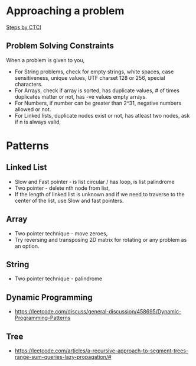# Approaching a problem
[Steps by CTCI](http://www.crackingthecodinginterview.com/uploads/6/5/2/8/6528028/cracking_the_coding_skills_-_v6.pdf)

## Problem Solving Constraints
When a problem is given to you,
* For String problems, check for empty strings, white spaces, case sensitiveness, unique values, UTF charset 128 or 256, special characters.
* For Arrays, check if array is sorted, has duplicate values, # of times duplicates matter or not, has -ve values empty arrays.
* For Numbers, if number can be greater than 2^31, negative numbers allowed or not.
* For Linked lists, duplicate nodes exist or not, has atleast two nodes, ask if n is always valid,

# Patterns

## Linked List
* Slow and Fast pointer - is list circular / has loop, is list palindrome
* Two pointer - delete nth node from list,
* If the length of linked list is unknown and if we need to traverse to the center of the list, use Slow and fast pointers.

## Array
* Two pointer technique - move zeroes, 
* Try reversing and transposing 2D matrix for rotating or any problem as an option.

## String
* Two pointer technique - palindrome

## Dynamic Programming
* https://leetcode.com/discuss/general-discussion/458695/Dynamic-Programming-Patterns

## Tree
* https://leetcode.com/articles/a-recursive-approach-to-segment-trees-range-sum-queries-lazy-propagation/#
